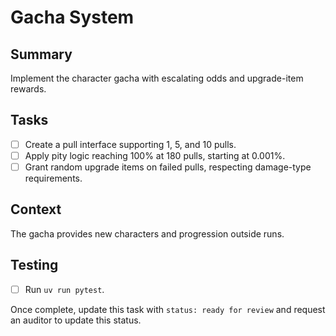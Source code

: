 # Gacha System

## Summary
Implement the character gacha with escalating odds and upgrade-item rewards.

## Tasks
- [ ] Create a pull interface supporting 1, 5, and 10 pulls.
- [ ] Apply pity logic reaching 100% at 180 pulls, starting at 0.001%.
- [ ] Grant random upgrade items on failed pulls, respecting damage-type requirements.

## Context
The gacha provides new characters and progression outside runs.

## Testing
- [ ] Run `uv run pytest`.

Once complete, update this task with `status: ready for review` and request an auditor to update this status.
